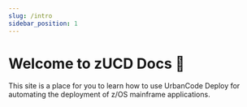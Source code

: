```yaml
---
slug: /intro
sidebar_position: 1
---
```


# Welcome to zUCD Docs 🚀

This site is a place for you to learn how to use UrbanCode Deploy for automating the deployment of z/OS mainframe applications.
